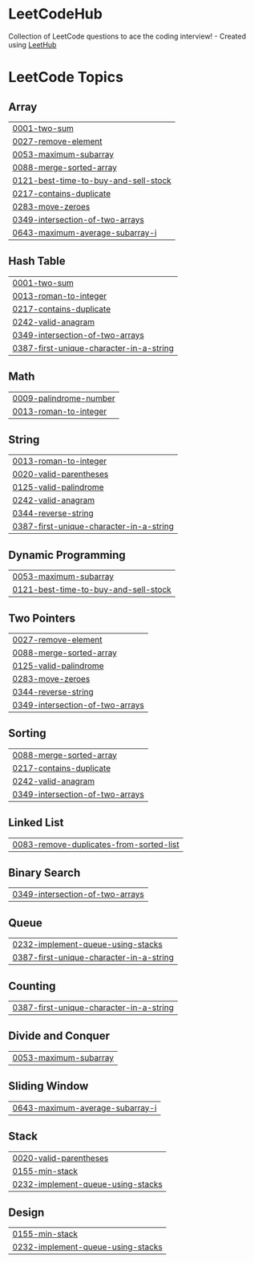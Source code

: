 # LeetCodeHub
Collection of LeetCode questions to ace the coding interview! - Created using [LeetHub](https://github.com/QasimWani/LeetHub)

<!---LeetCode Topics Start-->
# LeetCode Topics
## Array
|  |
| ------- |
| [0001-two-sum](https://github.com/sujeongy/LeetCodeHub/tree/master/0001-two-sum) |
| [0027-remove-element](https://github.com/sujeongy/LeetCodeHub/tree/master/0027-remove-element) |
| [0053-maximum-subarray](https://github.com/sujeongy/LeetCodeHub/tree/master/0053-maximum-subarray) |
| [0088-merge-sorted-array](https://github.com/sujeongy/LeetCodeHub/tree/master/0088-merge-sorted-array) |
| [0121-best-time-to-buy-and-sell-stock](https://github.com/sujeongy/LeetCodeHub/tree/master/0121-best-time-to-buy-and-sell-stock) |
| [0217-contains-duplicate](https://github.com/sujeongy/LeetCodeHub/tree/master/0217-contains-duplicate) |
| [0283-move-zeroes](https://github.com/sujeongy/LeetCodeHub/tree/master/0283-move-zeroes) |
| [0349-intersection-of-two-arrays](https://github.com/sujeongy/LeetCodeHub/tree/master/0349-intersection-of-two-arrays) |
| [0643-maximum-average-subarray-i](https://github.com/sujeongy/LeetCodeHub/tree/master/0643-maximum-average-subarray-i) |
## Hash Table
|  |
| ------- |
| [0001-two-sum](https://github.com/sujeongy/LeetCodeHub/tree/master/0001-two-sum) |
| [0013-roman-to-integer](https://github.com/sujeongy/LeetCodeHub/tree/master/0013-roman-to-integer) |
| [0217-contains-duplicate](https://github.com/sujeongy/LeetCodeHub/tree/master/0217-contains-duplicate) |
| [0242-valid-anagram](https://github.com/sujeongy/LeetCodeHub/tree/master/0242-valid-anagram) |
| [0349-intersection-of-two-arrays](https://github.com/sujeongy/LeetCodeHub/tree/master/0349-intersection-of-two-arrays) |
| [0387-first-unique-character-in-a-string](https://github.com/sujeongy/LeetCodeHub/tree/master/0387-first-unique-character-in-a-string) |
## Math
|  |
| ------- |
| [0009-palindrome-number](https://github.com/sujeongy/LeetCodeHub/tree/master/0009-palindrome-number) |
| [0013-roman-to-integer](https://github.com/sujeongy/LeetCodeHub/tree/master/0013-roman-to-integer) |
## String
|  |
| ------- |
| [0013-roman-to-integer](https://github.com/sujeongy/LeetCodeHub/tree/master/0013-roman-to-integer) |
| [0020-valid-parentheses](https://github.com/sujeongy/LeetCodeHub/tree/master/0020-valid-parentheses) |
| [0125-valid-palindrome](https://github.com/sujeongy/LeetCodeHub/tree/master/0125-valid-palindrome) |
| [0242-valid-anagram](https://github.com/sujeongy/LeetCodeHub/tree/master/0242-valid-anagram) |
| [0344-reverse-string](https://github.com/sujeongy/LeetCodeHub/tree/master/0344-reverse-string) |
| [0387-first-unique-character-in-a-string](https://github.com/sujeongy/LeetCodeHub/tree/master/0387-first-unique-character-in-a-string) |
## Dynamic Programming
|  |
| ------- |
| [0053-maximum-subarray](https://github.com/sujeongy/LeetCodeHub/tree/master/0053-maximum-subarray) |
| [0121-best-time-to-buy-and-sell-stock](https://github.com/sujeongy/LeetCodeHub/tree/master/0121-best-time-to-buy-and-sell-stock) |
## Two Pointers
|  |
| ------- |
| [0027-remove-element](https://github.com/sujeongy/LeetCodeHub/tree/master/0027-remove-element) |
| [0088-merge-sorted-array](https://github.com/sujeongy/LeetCodeHub/tree/master/0088-merge-sorted-array) |
| [0125-valid-palindrome](https://github.com/sujeongy/LeetCodeHub/tree/master/0125-valid-palindrome) |
| [0283-move-zeroes](https://github.com/sujeongy/LeetCodeHub/tree/master/0283-move-zeroes) |
| [0344-reverse-string](https://github.com/sujeongy/LeetCodeHub/tree/master/0344-reverse-string) |
| [0349-intersection-of-two-arrays](https://github.com/sujeongy/LeetCodeHub/tree/master/0349-intersection-of-two-arrays) |
## Sorting
|  |
| ------- |
| [0088-merge-sorted-array](https://github.com/sujeongy/LeetCodeHub/tree/master/0088-merge-sorted-array) |
| [0217-contains-duplicate](https://github.com/sujeongy/LeetCodeHub/tree/master/0217-contains-duplicate) |
| [0242-valid-anagram](https://github.com/sujeongy/LeetCodeHub/tree/master/0242-valid-anagram) |
| [0349-intersection-of-two-arrays](https://github.com/sujeongy/LeetCodeHub/tree/master/0349-intersection-of-two-arrays) |
## Linked List
|  |
| ------- |
| [0083-remove-duplicates-from-sorted-list](https://github.com/sujeongy/LeetCodeHub/tree/master/0083-remove-duplicates-from-sorted-list) |
## Binary Search
|  |
| ------- |
| [0349-intersection-of-two-arrays](https://github.com/sujeongy/LeetCodeHub/tree/master/0349-intersection-of-two-arrays) |
## Queue
|  |
| ------- |
| [0232-implement-queue-using-stacks](https://github.com/sujeongy/LeetCodeHub/tree/master/0232-implement-queue-using-stacks) |
| [0387-first-unique-character-in-a-string](https://github.com/sujeongy/LeetCodeHub/tree/master/0387-first-unique-character-in-a-string) |
## Counting
|  |
| ------- |
| [0387-first-unique-character-in-a-string](https://github.com/sujeongy/LeetCodeHub/tree/master/0387-first-unique-character-in-a-string) |
## Divide and Conquer
|  |
| ------- |
| [0053-maximum-subarray](https://github.com/sujeongy/LeetCodeHub/tree/master/0053-maximum-subarray) |
## Sliding Window
|  |
| ------- |
| [0643-maximum-average-subarray-i](https://github.com/sujeongy/LeetCodeHub/tree/master/0643-maximum-average-subarray-i) |
## Stack
|  |
| ------- |
| [0020-valid-parentheses](https://github.com/sujeongy/LeetCodeHub/tree/master/0020-valid-parentheses) |
| [0155-min-stack](https://github.com/sujeongy/LeetCodeHub/tree/master/0155-min-stack) |
| [0232-implement-queue-using-stacks](https://github.com/sujeongy/LeetCodeHub/tree/master/0232-implement-queue-using-stacks) |
## Design
|  |
| ------- |
| [0155-min-stack](https://github.com/sujeongy/LeetCodeHub/tree/master/0155-min-stack) |
| [0232-implement-queue-using-stacks](https://github.com/sujeongy/LeetCodeHub/tree/master/0232-implement-queue-using-stacks) |
<!---LeetCode Topics End-->